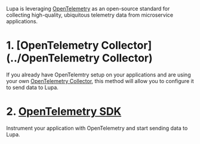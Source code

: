 Lupa is leveraging [OpenTelemetry](https://opentelemetry.io/) as an open-source standard for collecting high-quality, ubiquitous telemetry data from microservice applications.

# 1. [OpenTelemetry Collector](../OpenTelemetry Collector)
If you already have OpenTelemtry setup on your applications and are using your own [OpenTelemetry Collector](https://opentelemetry.io/docs/collector/getting-started/ "OpenTelemetry Collector"), this method will allow you to configure it to send data to Lupa.

# 2. [OpenTelemetry SDK](../OpenTelemetry-SDK/JavaScript)
Instrument your application with OpenTelemetry and start sending data to Lupa.